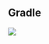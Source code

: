 ## Gradle
[![](https://jitpack.io/v/zj565061763/adapter.svg)](https://jitpack.io/#zj565061763/adapter)